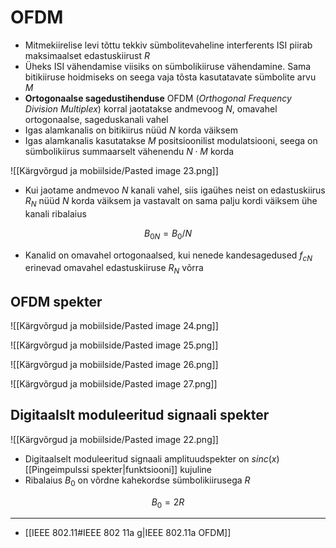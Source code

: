 # OFDM
- Mitmekiirelise levi tõttu tekkiv sümbolitevaheline interferents ISI piirab maksimaalset edastuskiirust $R$
- Üheks ISI vähendamise viisiks on sümbolikiiruse vähendamine. Sama bitikiiruse hoidmiseks on seega vaja tõsta kasutatavate sümbolite arvu $M$
- **Ortogonaalse sagedustihenduse** OFDM (*Orthogonal Frequency Division Multiplex*) korral jaotatakse andmevoog $N$, omavahel ortogonaalse, sageduskanali vahel
- Igas alamkanalis on bitikiirus nüüd $N$ korda väiksem
- Igas alamkanalis kasutatakse $M$ positsioonilist modulatsiooni, seega on sümbolikiirus summaarselt vähenendu $N \cdot M$ korda

![[Kärgvõrgud ja mobiilside/Pasted image 23.png]]
- Kui jaotame andmevoo $N$ kanali vahel, siis igaühes neist on edastuskiirus $R_N$ nüüd $N$ korda väiksem ja vastavalt on sama palju kordi väiksem ühe kanali ribalaius

$$B_{0N} = B_0/N$$
- Kanalid on omavahel ortogonaalsed, kui nenede kandesagedused $f_{cN}$ erinevad omavahel edastuskiiruse $R_N$ võrra

## OFDM spekter
![[Kärgvõrgud ja mobiilside/Pasted image 24.png]]

![[Kärgvõrgud ja mobiilside/Pasted image 25.png]]

![[Kärgvõrgud ja mobiilside/Pasted image 26.png]]

![[Kärgvõrgud ja mobiilside/Pasted image 27.png]]

## Digitaalslt moduleeritud signaali spekter
![[Kärgvõrgud ja mobiilside/Pasted image 22.png]]
- Digitaalselt moduleeritud signaali amplituudspekter on $sinc(x)$ [[Pingeimpulssi spekter|funktsiooni]] kujuline 
- Ribalaius $B_0$ on võrdne kahekordse sümbolikiirusega $R$

$$B_0 = 2R$$

---
- [[IEEE 802.11#IEEE 802 11a g|IEEE 802.11a OFDM]]